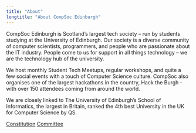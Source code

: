 ```yaml
---
title: "About"
longtitle: "About CompSoc Edinburgh"
---
```


CompSoc Edinburgh is Scotland’s largest tech society – run by students studying at the University of Edinburgh.
Our society is a diverse community of computer scientists, programmers, and people who are passionate about the IT industry. People come to us for support in all things technology – we are the technology hub of the university.

We host monthly Student Tech Meetups, regular workshops, and quite a few social events with a touch of Computer Science culture. CompSoc also organises one of the largest hackathons in the country, Hack the Burgh - with over 150 attendees coming from around the world.

We are closely linked to The University of Edinburgh’s School of Informatics, the largest in Britain, ranked the 4th best University in the UK for Computer Science by QS.

<div>
    <a href="https://github.com/compsoc-edinburgh/constitution" class="btn btn-secondary d-inline">Constitution</a>
    <a href="{{ site.baseurl }}/team" class="btn btn-secondary d-inline">Committee</a>
</div>
